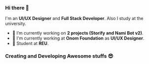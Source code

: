 ### Hi there 👋

I'm an **UI/UX Designer** and **Full Stack Developer**. Also I study at the university.

- 🔭 I’m currently working on **2 projects (Storify and Nami Bot v2)**.
- 🏢 I'm currently working at **Onom Foundation** as **UI/UX Designer**.
- 🏫 Student at **REU**.

### Creating and Developing Awesome stuffs 😎

